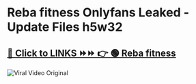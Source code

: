 
 # Reba fitness Onlyfans Leaked - Update Files h5w32

## <h2><a href="https://clipsfans.com/Reba_fitness&ref=git">🔗 Click to LINKS ⏩⏩ 👉 🟢 Reba fitness </a></h2>

<a href="https://clipsfans.com/Reba_fitness&ref=git" rel="nofollow" data-target="animated-image.originalLink"><img src="https://i.ibb.co.com/xMMVF88/686577567.gif" alt="Viral Video Original" style="max-width: 100%; display: inline-block;" data-target="animated-image.originalImage"></a>

